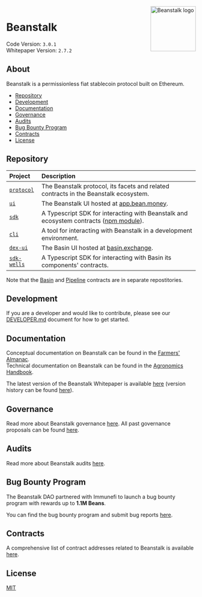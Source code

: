 [discord-badge]: https://img.shields.io/discord/880413392916054098?label=Beanstalk
[proj-protocol]: /protocol
[proj-ui]: /projects/ui
[proj-sdk]: /projects/sdk
[proj-cli]: /projects/cli
[proj-basin-ui]: /projects/dex-ui
[proj-basin-sdk]: /projects/sdk-wells
[basin-protocol]: https://github.com/BeanstalkFarms/Basin
[pipeline-protocol]: https://github.com/BeanstalkFarms/Pipeline
[es-beanstalk]: https://etherscan.io/address/0xC1E088fC1323b20BCBee9bd1B9fC9546db5624C5
[es-bean]: https://etherscan.io/address/0xBEA0000029AD1c77D3d5D23Ba2D8893dB9d1Efab
[es-basin]: https://docs.basin.exchange/resources/contracts
[npm-beanstalk]: https://www.npmjs.com/package/@beanstalk/sdk

<img src="https://github.com/BeanstalkFarms/Beanstalk-Brand-Assets/blob/main/BEAN/bean-128x128.png" alt="Beanstalk logo" align="right" width="120" />

# Beanstalk

Code Version: `3.0.1` <br>
Whitepaper Version: `2.7.2`

## About

Beanstalk is a permissionless fiat stablecoin protocol built on Ethereum.

- [Repository](#repository)
- [Development](#development)
- [Documentation](#documentation)
- [Governance](#governance)
- [Audits](#audits)
- [Bug Bounty Program](#bug-bounty-program)
- [Contracts](#contracts)
- [License](#license)

## Repository

| Project                       | Description                                                                                            |
| :---------------------------- | :----------------------------------------------------------------------------------------------------- |
| [`protocol`][proj-protocol]   | The Beanstalk protocol, its facets and related contracts in the Beanstalk ecosystem.                   |
| [`ui`][proj-ui]               | The Beanstalk UI hosted at [app.bean.money](https://app.bean.money).                                   |
| [`sdk`][proj-sdk]             | A Typescript SDK for interacting with Beanstalk and ecosystem contracts ([npm module][npm-beanstalk]). |
| [`cli`][proj-cli]             | A tool for interacting with Beanstalk in a development environment.                                    |
| [`dex-ui`][proj-basin-ui]     | The Basin UI hosted at [basin.exchange](https://basin.exchange).                                       |
| [`sdk-wells`][proj-basin-sdk] | A Typescript SDK for interacting with Basin its components' contracts.                                 |

Note that the [Basin][basin-protocol] and [Pipeline][pipeline-protocol] contracts are in separate repostitories.

## Development

If you are a developer and would like to contribute, please see our [DEVELOPER.md](./DEVELOPER.md) document for how to get started.

## Documentation

Conceptual documentation on Beanstalk can be found in the [Farmers' Almanac](https://docs.bean.money/almanac). <br>
Technical documentation on Beanstalk can be found in the [Agronomics Handbook](https://docs.bean.money/developers).

The latest version of the Beanstalk Whitepaper is available [here](https://bean.money/beanstalk.pdf) (version history can be found [here](https://github.com/BeanstalkFarms/Beanstalk-Whitepaper/tree/main/version-history)).

## Governance

Read more about Beanstalk governance [here](https://docs.bean.money/almanac/governance/beanstalk). All past governance proposals can be found [here](https://github.com/BeanstalkFarms/Beanstalk-Governance-Proposals).

## Audits

Read more about Beanstalk audits [here](https://docs.bean.money/almanac/protocol/audits).

## Bug Bounty Program

The Beanstalk DAO partnered with Immunefi to launch a bug bounty program with rewards up to **1.1M Beans**.

You can find the bug bounty program and submit bug reports [here](https://immunefi.com/bounty/beanstalk).

## Contracts

A comprehensive list of contract addresses related to Beanstalk is available [here](https://docs.bean.money/almanac/protocol/contracts).

## License

[MIT](https://github.com/BeanstalkFarms/Beanstalk/blob/master/LICENSE.txt)
